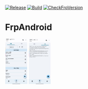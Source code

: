 [![Release](https://github.com/jing332/FrpAndroid/actions/workflows/release.yaml/badge.svg)](https://github.com/jing332/FrpAndroid/actions/workflows/release.yaml)
[![Build](https://github.com/jing332/FrpAndroid/actions/workflows/build.yaml/badge.svg)](https://github.com/jing332/FrpAndroid/actions/workflows/build.yaml)
[![CheckFrpVersion](https://github.com/jing332/FrpAndroid/actions/workflows/sync_frp.yaml/badge.svg)](https://github.com/jing332/FrpAndroid/actions/workflows/sync_frp.yaml)

# FrpAndroid

<img src="./images/1.jpg" height="150px"> <img src="./images/2.jpg" height="150px">